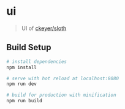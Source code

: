 # ui

> UI of [ckeyer/sloth](https://github.com/ckeyer/sloth)

## Build Setup

``` bash
# install dependencies
npm install

# serve with hot reload at localhost:8080
npm run dev

# build for production with minification
npm run build
```
